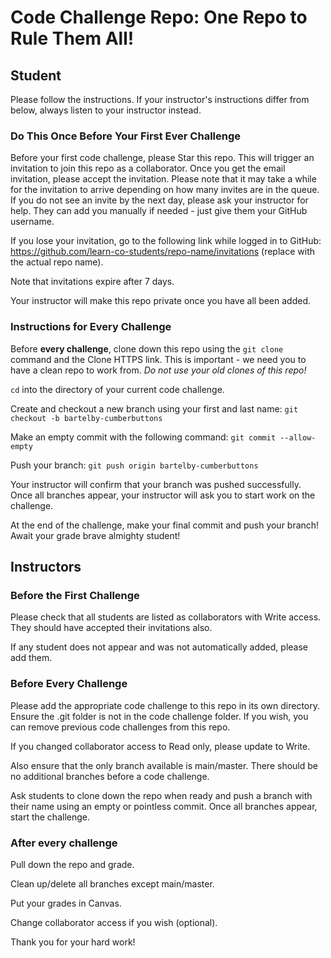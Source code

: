 # Code Challenge Repo: One Repo to Rule Them All!

## Student

Please follow the instructions. If your instructor's instructions differ from below, always listen to your instructor instead.

### Do This Once Before Your First Ever Challenge

Before your first code challenge, please Star this repo. This will trigger an invitation to join this repo as a collaborator. Once you get the email invitation, please accept the invitation. Please note that it may take a while for the invitation to arrive depending on how many invites are in the queue. If you do not see an invite by the next day, please ask your instructor for help. They can add you manually if needed - just give them your GitHub username.

If you lose your invitation, go to the following link while logged in to GitHub: https://github.com/learn-co-students/repo-name/invitations (replace <repo-name> with the actual repo name). 

Note that invitations expire after 7 days.

Your instructor will make this repo private once you have all been added.

### Instructions for Every Challenge

Before **every challenge**, clone down this repo using the `git clone` command and the Clone HTTPS link. This is important - we need you to have a clean repo to work from. _Do not use your old clones of this repo!_

`cd` into the directory of your current code challenge.

Create and checkout a new branch using your first and last name: `git checkout -b bartelby-cumberbuttons`

Make an empty commit with the following command: `git commit --allow-empty`

Push your branch: `git push origin bartelby-cumberbuttons`

Your instructor will confirm that your branch was pushed successfully. Once all branches appear, your instructor will ask you to start work on the challenge.

At the end of the challenge, make your final commit and push your branch! Await your grade brave almighty student!


## Instructors

### Before the First Challenge

Please check that all students are listed as collaborators with Write access. They should have accepted their invitations also.

If any student does not appear and was not automatically added, please add them.

### Before Every Challenge

Please add the appropriate code challenge to this repo in its own directory. Ensure the .git folder is not in the code challenge folder. If you wish, you can remove previous code challenges from this repo.

If you changed collaborator access to Read only, please update to Write.

Also ensure that the only branch available is main/master. There should be no additional branches before a code challenge.

Ask students to clone down the repo when ready and push a branch with their name using an empty or pointless commit. Once all branches appear, start the challenge.

### After every challenge

Pull down the repo and grade.

Clean up/delete all branches except main/master.

Put your grades in Canvas.

Change collaborator access if you wish (optional).

Thank you for your hard work!
